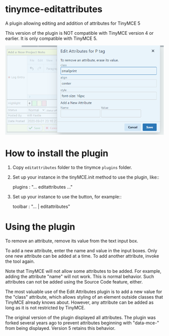# tinymce-editattributes
A plugin allowing editing and addition of attributes for TinyMCE 5

This version of the plugin is NOT compatible with TinyMCE version 4 or earlier.
It is only compatible with TinyMCE 5.

![Image](./docs/tinymce-attributes-5.png)

How to install the plugin
=========================

1. Copy `editattributes` folder to the tinymce `plugins` folder.

2. Set up your instance in the tinyMCE.init method to use the plugin, like::

    plugins : "... editattributes ..."

3. Set up your instance to use the button, for example::

    toolbar : "... | editattributes"

Using the plugin
================

To remove an attribute, remove its value from the text input box.

To add a new attribute, enter the name and value in the input boxes.
Only one new attribute can be added at a time. To add another attribute,
invoke the tool again.

Note that TinyMCE will not allow some attributes to be added. For example,
adding the attribute "name" will not work. This is normal behavior. Such 
attributes can not be added using the Source Code feature, either.

The most valuable use of the Edit Attributes plugin is to add a new value
for the "class" attribute, which allows styling of an element outside classes
that TinyMCE already knows about. However, any attribute can be added as long
as it is not restricted by TinyMCE.

The original version of the plugin displayed all attributes. The plugin was forked
several years ago to prevent attributes beginning with "data-mce-" from being displayed.
Version 5 retains this behavior.
